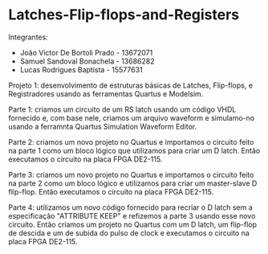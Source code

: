 # Latches-Flip-flops-and-Registers

Integrantes: 
* João Victor De Bortoli Prado - 13672071
* Samuel Sandoval Bonachela - 13686282
* Lucas Rodrigues Baptista - 15577631
  
Projeto 1: desenvolvimento de estruturas básicas de Latches, Flip-flops, e Registradores usando as ferramentas Quartus e Modelsim.

Parte 1: criamos um circuito de um RS latch usando um código VHDL fornecido e, com base nele, criamos um arquivo waveform e simulamo-no usando a ferramnta Quartus Simulation Waveform Editor.

Parte 2: criamos um novo projeto no Quartus e importamos o circuito feito na parte 1 como um bloco lógico que utilizamos para criar um D latch. Então executamos o circuito na placa FPGA DE2-115.

Parte 3: criamos um novo projeto no Quartus e importamos o circuito feito na parte 2 como um bloco lógico e utilizamos para criar um master-slave D flip-flop. Então executamos o circuito na placa FPGA DE2-115.

Parte 4: utilizamos um novo código fornecido para recriar o D latch sem a especificação "ATTRIBUTE KEEP" e refizemos a parte 3 usando esse novo circuito. Então criamos um projeto no Quartus com um D latch, um flip-flop de descida e um de subida do pulso de clock e executamos o circuito na placa FPGA DE2-115.
